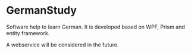 GermanStudy
===========

Software help to learn German. It is developed based on WPF, Prism and entity framework. 

A webservice will be considered in the future.



